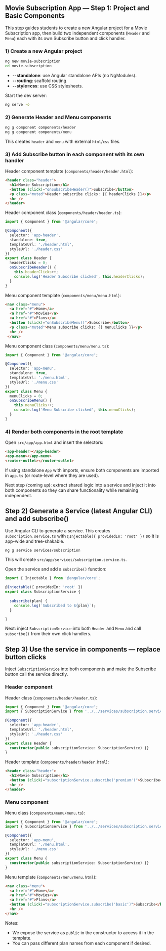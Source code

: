 ## Movie Subscription App — Step 1: Project and Basic Components

This step guides students to create a new Angular project for a Movie Subscription app, then build two independent components (`Header` and `Menu`) each with its own Subscribe button and click handler.

### 1) Create a new Angular project

```bash
ng new movie-subscription
cd movie-subscription
```

- **--standalone**: use Angular standalone APIs (no NgModules).
- **--routing**: scaffold routing.
- **--style=css**: use CSS stylesheets.

Start the dev server:

```bash
ng serve -o
```

### 2) Generate Header and Menu components

```bash
ng g component components/header
ng g component components/menu
```

This creates `header` and `menu` with external `html`/`css` files.

### 3) Add Subscribe button in each component with its own handler

Header component template (`components/header/header.html`):

```html
<header class="header">
  <h1>Movie Subscription</h1>
  <button (click)="onSubscribeHeader()">Subscribe</button>
  <p class="muted">Header subscribe clicks: {{ headerClicks }}</p>
  <hr />
</header>
```

Header component class (`components/header/header.ts`):

```ts
import { Component } from '@angular/core';

@Component({
  selector: 'app-header',
  standalone: true,
  templateUrl: './header.html',
  styleUrl: './header.css'
})
export class Header {
  headerClicks = 0;
  onSubscribeHeader() {
    this.headerClicks++;
    console.log('Header Subscribe clicked', this.headerClicks);
  }
}
```

Menu component template (`components/menu/menu.html`):

```html
<nav class="menu">
  <a href="#">Home</a>
  <a href="#">Movies</a>
  <a href="#">Plans</a>
  <button (click)="onSubscribeMenu()">Subscribe</button>
  <p class="muted">Menu subscribe clicks: {{ menuClicks }}</p>
  <hr />
 </nav>
```

Menu component class (`components/menu/menu.ts`):

```ts
import { Component } from '@angular/core';

@Component({
  selector: 'app-menu',
  standalone: true,
  templateUrl: './menu.html',
  styleUrl: './menu.css'
})
export class Menu {
  menuClicks = 0;
  onSubscribeMenu() {
    this.menuClicks++;
    console.log('Menu Subscribe clicked', this.menuClicks);
  }
}
```

### 4) Render both components in the root template

Open `src/app/app.html` and insert the selectors:

```html
<app-header></app-header>
<app-menu></app-menu>
<router-outlet></router-outlet>
```

If using standalone `App` with imports, ensure both components are imported in `app.ts` (or route-level where they are used).

Next step (coming up): extract shared logic into a service and inject it into both components so they can share functionality while remaining independent.

## Step 2) Generate a Service (latest Angular CLI) and add subscribe()

Use Angular CLI to generate a service. This creates `subscription.service.ts` with `@Injectable({ providedIn: 'root' })` so it is app-wide and tree-shakable.

```bash
ng g service services/subscription
```

This will create `src/app/services/subscription.service.ts`.

Open the service and add a `subscribe()` function:

```ts
import { Injectable } from '@angular/core';

@Injectable({ providedIn: 'root' })
export class SubscriptionService {
  
  subscribe(plan) {
    console.log(`Subscribed to ${plan}`);
  }

}
```

Next: inject `SubscriptionService` into both `Header` and `Menu` and call `subscribe()` from their own click handlers.

## Step 3) Use the service in components — replace button clicks

Inject `SubscriptionService` into both components and make the Subscribe button call the service directly.

### Header component

Header class (`components/header/header.ts`):

```ts
import { Component } from '@angular/core';
import { SubscriptionService } from '../../services/subscription.service';

@Component({
  selector: 'app-header',
  templateUrl: './header.html',
  styleUrl: './header.css'
})
export class Header {
  constructor(public subscriptionService: SubscriptionService) {}
}
```

Header template (`components/header/header.html`):

```html
<header class="header">
  <h1>Movie Subscription</h1>
  <button (click)="subscriptionService.subscribe('premium')">Subscribe</button>
  <hr />
</header>
```

### Menu component

Menu class (`components/menu/menu.ts`):

```ts
import { Component } from '@angular/core';
import { SubscriptionService } from '../../services/subscription.service';

@Component({
  selector: 'app-menu',
  templateUrl: './menu.html',
  styleUrl: './menu.css'
})
export class Menu {
  constructor(public subscriptionService: SubscriptionService) {}
}
```

Menu template (`components/menu/menu.html`):

```html
<nav class="menu">
  <a href="#">Home</a>
  <a href="#">Movies</a>
  <a href="#">Plans</a>
  <button (click)="subscriptionService.subscribe('basic')">Subscribe</button>
  <hr />
</nav>
```

Notes:
- We expose the service as `public` in the constructor to access it in the template.
- You can pass different plan names from each component if desired.


